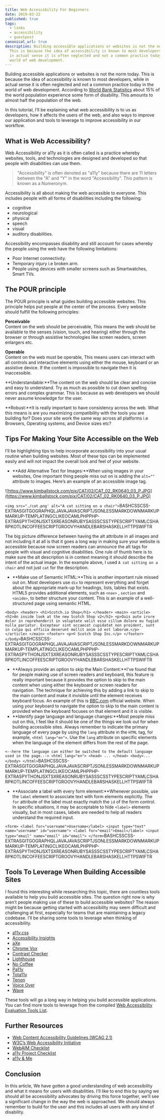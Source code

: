 ```yaml
---
title: Web Accessibility For Beginners
date: 2019-03-22
published: true
tags:
  - links
  - accessibility
  - guestpost
canonical_url: true
description: Building accessible applications or websites is not the norm today.
  This is because the idea of accessibility is known to most developers, while
  in actual sense it is often neglected and not a common practice today in the
  world of web development.
---
```

Building accessible applications or websites is not the norm today. This is because the idea of accessibility is known to most developers, while in actual sense it is often neglected and not a common practice today in the world of web development. According to [World Bank Statistics](https://www.worldbank.org/en/topic/disability) about 15% of the world population experience some form of disability. This amounts to almost half the population of the web.

In this tutorial, I’ll be explaining what web accessibility is to us as developers, how it affects the users of the web, and also ways to improve our application and tools to leverage to improve accessibility in our workflow.

## What is Web Accessibility?

Web Accessibility or a11y as it is often called is a practice whereby websites, tools, and technologies are designed and developed so that people with disabilities can use them.

> "Accessibility" is often denoted as "a11y" because there are 11 letters between the "A" and "Y" in the word "Accessibility". This pattern is known as a Numeronym.

Accessibility is all about making the web accessible to everyone. This includes people with all forms of disabilities including the following:

* cognitive
* neurological
* physical
* speech
* visual
* auditory disabilities.

Accessibility encompasses disability and still account for cases whereby the people using the web have the following limitations:

* Poor Internet connectivity.
* Temporary injury i.e broken arm.
* People using devices with smaller screens such as Smartwatches, Smart TVs.

## The POUR principle

The POUR principle is what guides building accessible websites. This principle helps put people at the center of the process. Every website should fulfill the following principles:

**Perceivable**  
Content on the web should be perceivable, This means the web should be available to the senses (vision, touch, and hearing) either through the browser or through assistive technologies like screen readers, screen enlargers etc.

**Operable**  
Content on the web must be operable, This means users can interact with all controls and interactive elements using either the mouse, keyboard or an assistive device. If the content is impossible to navigate then it is inaccessible.

\*\*Understandable:\*\*The content on the web should be clear and concise and easy to understand. Try as much as possible to cut down spelling errors and complex grammar. This is because as web developers we should never assume knowledge for the user.

\*\*Robust:\*\*It is really important to have consistency across the web. What this means is are you maximizing compatibility with the tools you are building for? Does your site work the same way across all platforms i.e Browsers, Operating systems, and Device sizes etc?

## Tips For Making Your Site Accessible on the Web

I’ll be highlighting tips to help incorporate accessibility into your usual routine when building websites. Most of these tips can be implemented easily and will not impact the overall look and feel of your website.

* \*\*Add Alternative Text for Images:\*\*When using images in your websites, One important thing people miss out on is adding the `alt=""` attribute to images. Here’s an example of an accessible image tag.

![https://www.kimballstock.com/pix/CAT/02/CAT_02_RK0640_03_P.JPG](https://www.kimballstock.com/pix/CAT/02/CAT_02_RK0640_03_P.JPG)

`<img src="./cat.png' alt="A cat sitting on a chair">`BASHCSSCSS-EXTRASGITGOGRAPHQLJAVAJAVASCRIPTJSONLESSMARKDOWNMARKUPMARKUP-TEMPLATINGCLIKEOCAMLPHPPHP-EXTRASPYTHONJSXTSXREASONRUBYSASSSCSSTYPESCRIPTYAMLCSHARPKOTLINCOFFEESCRIPTGROOVYHANDLEBARSHASKELLHTTPSWIFTR

The big picture difference between having the alt attribute in all images and not including it at all is that it goes a long way in making sure your website is accessible because now screen readers can announce the alt tags for people with visual and cognitive disabilities. One rule of thumb here is to make sure the alt description is in context meaning it should describe the intent of the actual image. In the example above, I used `A cat sitting on a chair` and not just `cat` for the description.

* \*\*Make use of Semantic HTML:\*\*This is another important rule missed out on. Most developers use `div` to represent everything and forget about the appropriate mark-up for headings, lists, tables that exists. HTML5 provides additional elements, such as `<nav>` , `section` and `<aside>`, to better structure your content. This is an example of a well-structured page using semantic HTML.

`<body> <header> <h1>Scotch.io Shop</h1> </header> <main> <article> <h2>An inside look at the new Scotch Shop v2</h2> <p>Duis aute irure dolor in reprehenderit in voluptate velit esse cillum dolore eu fugiat nulla pariatur. Excepteur sint occaecat cupidatat non proident, sunt in culpa qui officia deserunt mollit anim id est laborum.</p> </article> </main> <footer> <p>© Scotch Shop Inc.</p> </footer> </body>`BASHCSSCSS-EXTRASGITGOGRAPHQLJAVAJAVASCRIPTJSONLESSMARKDOWNMARKUPMARKUP-TEMPLATINGCLIKEOCAMLPHPPHP-EXTRASPYTHONJSXTSXREASONRUBYSASSSCSSTYPESCRIPTYAMLCSHARPKOTLINCOFFEESCRIPTGROOVYHANDLEBARSHASKELLHTTPSWIFTR

* \*\*Always provide an option to skip the Main Content:\*\*I’ve found that for people making use of screen readers and keyboard, this feature is really important because it provides the option to skip to the main content when using either the keyboard or screen readers for navigation. The technique for achieving this by adding a link to skip to the main content and make it invisible until the element receives keyboard focus. An example of this is [BBC.com](http://BBC.com) official website. When using your keyboard to navigate the option to skip to the main content is provided when the keyboard focuses on that element and it is visible.
* \*\*Identify page language and language changes:\*\*Most people miss out on this, I feel like it should be one of the things we look out for when building accessible sites. Always remember to indicate the primary language of every page by using the `lang` attribute in the `HTML` tag, for example, `<html lang="en">`. Use the `lang` attribute on specific elements when the language of the element differs from the rest of the page.

`<--here the language can either be switched to the default language used in the page.--> <html lang="en"> <head> ... </head> <body>...</body> </html>`BASHCSSCSS-EXTRASGITGOGRAPHQLJAVAJAVASCRIPTJSONLESSMARKDOWNMARKUPMARKUP-TEMPLATINGCLIKEOCAMLPHPPHP-EXTRASPYTHONJSXTSXREASONRUBYSASSSCSSTYPESCRIPTYAMLCSHARPKOTLINCOFFEESCRIPTGROOVYHANDLEBARSHASKELLHTTPSWIFTR

* \*\*Associate a label with every form element:\*\*Whenever possible, use the `label` element to associate text with form elements explicitly. The `for` attribute of the label must exactly match the `id` of the form control. In specific situations, it may be acceptable to hide `<label>` elements visually, but in most cases, labels are needed to help all readers understand the required input.

`<form> <label for="username">Username</label> <input type="text" name="username" id="username"> <label for="email">Email</label> <input type="email" name="email" id="email"> </form>`BASHCSSCSS-EXTRASGITGOGRAPHQLJAVAJAVASCRIPTJSONLESSMARKDOWNMARKUPMARKUP-TEMPLATINGCLIKEOCAMLPHPPHP-EXTRASPYTHONJSXTSXREASONRUBYSASSSCSSTYPESCRIPTYAMLCSHARPKOTLINCOFFEESCRIPTGROOVYHANDLEBARSHASKELLHTTPSWIFTR

## Tools To Leverage When Building Accessible Sites

I found this interesting while researching this topic, there are countless tools available to help you build accessible sites. The question right now is why aren’t people making use of these to build accessible websites? The reason might be because getting started with accessibility may seem difficult and challenging at first, especially for teams that are maintaining a legacy codebase. I’ll be sharing some tools to leverage when thinking of accessibility.

* [a11y.css](http://ffoodd.github.io/a11y.css/)
* [Accessibility Insights](https://accessibilityinsights.io/)
* [aXe](https://www.deque.com/axe/)
* [Chrome Vox](http://www.chromevox.com/)
* [Contrast Checker](https://contrastchecker.com/)
* [Lighthouse](https://chrome.google.com/webstore/detail/lighthouse/blipmdconlkpinefehnmjammfjpmpbjk)
* [No Coffee](https://chrome.google.com/webstore/detail/nocoffee/jjeeggmbnhckmgdhmgdckeigabjfbddl)
* [Pa11y](http://pa11y.org/)
* [Tota11y](https://khan.github.io/tota11y/)
* [Tenon](https://www.tenon.io/)
* [Voice Over](http://www.apple.com/accessibility/voiceover/)
* [Wave](http://wave.webaim.org/)

These tools will go a long way in helping you build accessible applications. You can find more tools to leverage from the compiled [Web Accessibility Evaluation Tools List](https://www.w3.org/WAI/ER/tools/).

## Further Resources

* [Web Content Accessibility Guidelines (WCAG 2.1)](http://www.w3.org/TR/WCAG20/)
* [W3C’s Web Accessibility Initiative](http://www.w3.org/WAI/)
* [WebAIM Checklist](https://webaim.org/standards/wcag/checklist)
* [a11y Project Checklist](https://a11yproject.com/checklist)
* [a11y & Me](https://a11y.me/)

## Conclusion

In this article, We have gotten a good understanding of web accessibility and what it means for users with disabilities. I’ll like to end this by saying we should all be accessibility advocates by driving this force together, we’ll see a significant change in the way the web is approached. We should always remember to build for the user and this includes all users with any kind of disability.